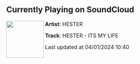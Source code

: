 ## Currently Playing on SoundCloud

[<img align="left" width="100" src="https://i1.sndcdn.com/artworks-aaRnHmgyeyIDWPWQ-wUcFiw-t500x500.jpg">](https://soundcloud.com/hestermusic/hester-its-my-life-unreleased100?in=saxurn/sets/tmp/)

**Artist**: HESTER 

**Track**: HESTER - ITS MY LIFE

Last updated at 04/01/2024 10:40

